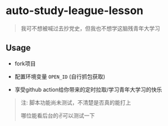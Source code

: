 # auto-study-league-lesson

> 我可不想被喊过去抄党史，但我也不想学这脑残青年大学习

## Usage

- fork项目

- 配置环境变量 `OPEN_ID` (自行抓包获取)

- 享受github action给你带来的定时拉取/学习青年大学习的快乐

> 注: 脚本功能尚未测试，不清楚是否真的能打上
>
> 哪位能看后台的✌可以测试一下